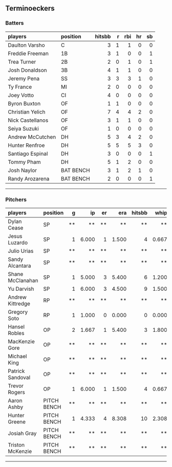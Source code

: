 ## Terminoeckers

### Batters

 
|players          |position  | hitsbb|  r| rbi| hr| sb| 
|:----------------|:---------|------:|--:|---:|--:|--:| 
|Daulton Varsho   |C         |      3|  1|   1|  0|  0| 
|Freddie Freeman  |1B        |      3|  1|   0|  0|  1| 
|Trea Turner      |2B        |      2|  0|   1|  0|  1| 
|Josh Donaldson   |3B        |      4|  1|   1|  0|  0| 
|Jeremy Pena      |SS        |      3|  3|   3|  1|  0| 
|Ty France        |MI        |      2|  0|   0|  0|  0| 
|Joey Votto       |CI        |      4|  0|   0|  0|  0| 
|Byron Buxton     |OF        |      1|  1|   0|  0|  0| 
|Christian Yelich |OF        |      7|  4|   4|  2|  0| 
|Nick Castellanos |OF        |      3|  1|   1|  0|  0| 
|Seiya Suzuki     |OF        |      1|  0|   0|  0|  0| 
|Andrew McCutchen |DH        |      5|  3|   4|  2|  0| 
|Hunter Renfroe   |DH        |      5|  5|   5|  3|  0| 
|Santiago Espinal |DH        |      3|  0|   0|  0|  1| 
|Tommy Pham       |DH        |      5|  1|   2|  0|  0| 
|Josh Naylor      |BAT BENCH |      3|  1|   2|  1|  0| 
|Randy Arozarena  |BAT BENCH |      2|  0|   0|  0|  1| 

* * *

### Pitchers

 
|players          |position    |  g|    ip| er|   era| hitsbb|  whip| so|  w| sv| 
|:----------------|:-----------|--:|-----:|--:|-----:|------:|-----:|--:|--:|--:| 
|Dylan Cease      |SP          | **|    **| **|    **|     **|    **| **| **| **| 
|Jesus Luzardo    |SP          |  1| 6.000|  1| 1.500|      4| 0.667|  5|  1|  0| 
|Julio Urias      |SP          | **|    **| **|    **|     **|    **| **| **| **| 
|Sandy Alcantara  |SP          | **|    **| **|    **|     **|    **| **| **| **| 
|Shane McClanahan |SP          |  1| 5.000|  3| 5.400|      6| 1.200| 11|  0|  0| 
|Yu Darvish       |SP          |  1| 6.000|  3| 4.500|      9| 1.500|  5|  1|  0| 
|Andrew Kittredge |RP          | **|    **| **|    **|     **|    **| **| **| **| 
|Gregory Soto     |RP          |  1| 1.000|  0| 0.000|      0| 0.000|  1|  0|  0| 
|Hansel Robles    |OP          |  2| 1.667|  1| 5.400|      3| 1.800|  1|  0|  0| 
|MacKenzie Gore   |OP          | **|    **| **|    **|     **|    **| **| **| **| 
|Michael King     |OP          | **|    **| **|    **|     **|    **| **| **| **| 
|Patrick Sandoval |OP          | **|    **| **|    **|     **|    **| **| **| **| 
|Trevor Rogers    |OP          |  1| 6.000|  1| 1.500|      4| 0.667|  4|  1|  0| 
|Aaron Ashby      |PITCH BENCH | **|    **| **|    **|     **|    **| **| **| **| 
|Hunter Greene    |PITCH BENCH |  1| 4.333|  4| 8.308|     10| 2.308|  6|  0|  0| 
|Josiah Gray      |PITCH BENCH | **|    **| **|    **|     **|    **| **| **| **| 
|Triston McKenzie |PITCH BENCH | **|    **| **|    **|     **|    **| **| **| **| 


* * *


